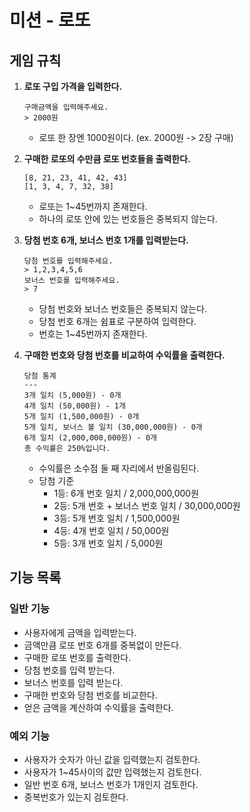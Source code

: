 # 미션 - 로또
## 게임 규칙
1. **로또 구입 가격을 입력한다.**
    ```
    구매금액을 입력해주세요.
    > 2000원
    ```
    - 로또 한 장엔 1000원이다. (ex. 2000원 -> 2장 구매)

2. **구매한 로또의 수만큼 로또 번호들을 출력한다.**
    ```
    [8, 21, 23, 41, 42, 43]
    [1, 3, 4, 7, 32, 38]
    ```
    
    - 로또는 1~45번까지 존재한다.
    - 하나의 로또 안에 있는 번호들은 중복되지 않는다.

3. **당첨 번호 6개, 보너스 번호 1개를 입력받는다.**

    ```
    당첨 번호를 입력해주세요.
    > 1,2,3,4,5,6
    보너스 번호를 입력해주세요.
    > 7
    ```
    
    - 당첨 번호와 보너스 번호들은 중복되지 않는다.
    - 당첨 번호 6개는 쉼표로 구분하여 입력한다.
    - 번호는 1~45번까지 존재한다.

4. **구매한 번호와 당첨 번호를 비교하여 수익률을 출력한다.**
    ```
    당첨 통계
    ---
    3개 일치 (5,000원) - 0개
    4개 일치 (50,000원) - 1개
    5개 일치 (1,500,000원) - 0개
    5개 일치, 보너스 볼 일치 (30,000,000원) - 0개
    6개 일치 (2,000,000,000원) - 0개
    총 수익률은 250%입니다.
    ```
    - 수익률은 소수점 둘 째 자리에서 반올림된다.
    - 당첨 기준
        - 1등: 6개 번호 일치 / 2,000,000,000원
        - 2등: 5개 번호 + 보너스 번호 일치 / 30,000,000원
        - 3등: 5개 번호 일치 / 1,500,000원
        - 4등: 4개 번호 일치 / 50,000원
        - 5등: 3개 번호 일치 / 5,000원
        
## 기능 목록
### 일반 기능
- 사용자에게 금액을 입력받는다.
- 금액만큼 로또 번호 6개를 중복없이 만든다.
- 구매한 로또 번호를 출력한다.
- 당첨 번호를 입력 받는다.
- 보너스 번호를 입력 받는다.
- 구매한 번호와 당첨 번호를 비교한다.
- 얻은 금액을 계산하여 수익률을 출력한다.


### 예외 기능
- 사용자가 숫자가 아닌 값을 입력했는지 검토한다.
- 사용자가 1~45사이의 값만 입력했는지 검토한다.
- 일반 번호 6개, 보너스 번호가 1개인지 검토한다.
- 중복번호가 있는지 검토한다.
